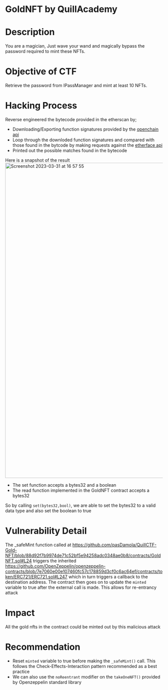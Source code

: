 # GoldNFT by QuillAcademy

# Description
You are a magician, Just wave your wand and magically bypass the password required to mint these NFTs.

# Objective of CTF
Retrieve the password from IPassManager and mint at least 10 NFTs.

# Hacking Process
Reverse engineered the bytecode provided in the etherscan by;
 - Downloading/Exporting function signatures provided by the [openchain api](https://openchain.xyz/signatures)
 - Loop through the downloded function signatures and compared with those found in the bytcode by making requests against the [etherface api](https://api.etherface.io)
 - Printed out the possible matches found in the bytecode

Here is a snapshot of the result
<img width="1007" alt="Screenshot 2023-03-31 at 16 57 55" src="https://user-images.githubusercontent.com/26023424/229170906-1f40baff-deb0-4f05-bfa1-e2425d377b6f.png">

 - The set function accepts a bytes32 and a boolean
 - The read function implemented in the GoldNFT contract accepts a bytes32

So by calling `set(bytes32,bool)`, we are able to set the bytes32 to a valid data type and also set the boolean to true

# Vulnerability Detail
The _safeMint function called at https://github.com/pasDamola/QuillCTF-Gold-NFT/blob/88d92f7b9974de71c52bf5e94258adc0348ae0b8/contracts/GoldNFT.sol#L24 triggers the inherited https://github.com/OpenZeppelin/openzeppelin-contracts/blob/7e7060e00e107460fc57c178859d3cf0c6ac64ef/contracts/token/ERC721/ERC721.sol#L247 which in turn triggers a callback to the destination address. 
The contract then goes on to update the `minted` variable to true after the external call is made. This allows for re-entrancy attack

# Impact
All the gold nfts in the contract could be minted out by this malicious attack

# Recommendation
 - Reset `minted` variable to true before making the `_safeMint()` call. This follows the Check-Effects-Interaction pattern recommended as a best practice
 - We can also use the `noReentrant` modifier on the `takeOneNFT()` provided by Openzeppelin standard library


